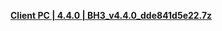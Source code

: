 **[Client PC | 4.4.0 | BH3_v4.4.0_dde841d5e22.7z ](https://bundle.bh3.com/public/PC/BH3_v4.4.0_dde841d5e22.7z)**